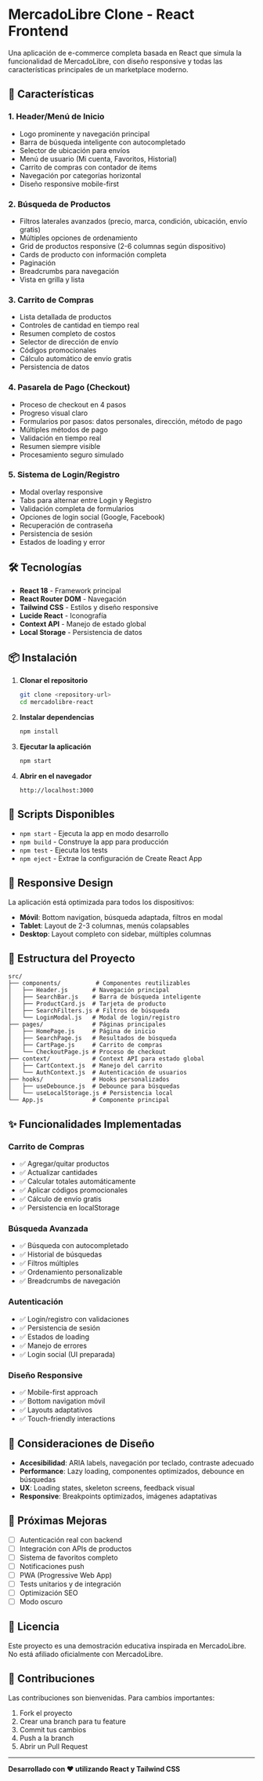# MercadoLibre Clone - React Frontend

Una aplicación de e-commerce completa basada en React que simula la funcionalidad de MercadoLibre, con diseño responsive y todas las características principales de un marketplace moderno.

## 🚀 Características

### 1. **Header/Menú de Inicio**
- Logo prominente y navegación principal
- Barra de búsqueda inteligente con autocompletado
- Selector de ubicación para envíos
- Menú de usuario (Mi cuenta, Favoritos, Historial)
- Carrito de compras con contador de items
- Navegación por categorías horizontal
- Diseño responsive mobile-first

### 2. **Búsqueda de Productos**
- Filtros laterales avanzados (precio, marca, condición, ubicación, envío gratis)
- Múltiples opciones de ordenamiento
- Grid de productos responsive (2-6 columnas según dispositivo)
- Cards de producto con información completa
- Paginación
- Breadcrumbs para navegación
- Vista en grilla y lista

### 3. **Carrito de Compras**
- Lista detallada de productos
- Controles de cantidad en tiempo real
- Resumen completo de costos
- Selector de dirección de envío
- Códigos promocionales
- Cálculo automático de envío gratis
- Persistencia de datos

### 4. **Pasarela de Pago (Checkout)**
- Proceso de checkout en 4 pasos
- Progreso visual claro
- Formularios por pasos: datos personales, dirección, método de pago
- Múltiples métodos de pago
- Validación en tiempo real
- Resumen siempre visible
- Procesamiento seguro simulado

### 5. **Sistema de Login/Registro**
- Modal overlay responsive
- Tabs para alternar entre Login y Registro
- Validación completa de formularios
- Opciones de login social (Google, Facebook)
- Recuperación de contraseña
- Persistencia de sesión
- Estados de loading y error

## 🛠️ Tecnologías

- **React 18** - Framework principal
- **React Router DOM** - Navegación
- **Tailwind CSS** - Estilos y diseño responsive
- **Lucide React** - Iconografía
- **Context API** - Manejo de estado global
- **Local Storage** - Persistencia de datos

## 📦 Instalación

1. **Clonar el repositorio**
   ```bash
   git clone <repository-url>
   cd mercadolibre-react
   ```

2. **Instalar dependencias**
   ```bash
   npm install
   ```

3. **Ejecutar la aplicación**
   ```bash
   npm start
   ```

4. **Abrir en el navegador**
   ```
   http://localhost:3000
   ```

## 🎯 Scripts Disponibles

- `npm start` - Ejecuta la app en modo desarrollo
- `npm build` - Construye la app para producción
- `npm test` - Ejecuta los tests
- `npm eject` - Extrae la configuración de Create React App

## 📱 Responsive Design

La aplicación está optimizada para todos los dispositivos:

- **Móvil**: Bottom navigation, búsqueda adaptada, filtros en modal
- **Tablet**: Layout de 2-3 columnas, menús colapsables
- **Desktop**: Layout completo con sidebar, múltiples columnas

## 🔧 Estructura del Proyecto

```
src/
├── components/          # Componentes reutilizables
│   ├── Header.js       # Navegación principal
│   ├── SearchBar.js    # Barra de búsqueda inteligente
│   ├── ProductCard.js  # Tarjeta de producto
│   ├── SearchFilters.js # Filtros de búsqueda
│   └── LoginModal.js   # Modal de login/registro
├── pages/              # Páginas principales
│   ├── HomePage.js     # Página de inicio
│   ├── SearchPage.js   # Resultados de búsqueda
│   ├── CartPage.js     # Carrito de compras
│   └── CheckoutPage.js # Proceso de checkout
├── context/            # Context API para estado global
│   ├── CartContext.js  # Manejo del carrito
│   └── AuthContext.js  # Autenticación de usuarios
├── hooks/              # Hooks personalizados
│   ├── useDebounce.js  # Debounce para búsquedas
│   └── useLocalStorage.js # Persistencia local
└── App.js              # Componente principal
```

## ✨ Funcionalidades Implementadas

### **Carrito de Compras**
- ✅ Agregar/quitar productos
- ✅ Actualizar cantidades
- ✅ Calcular totales automáticamente
- ✅ Aplicar códigos promocionales
- ✅ Cálculo de envío gratis
- ✅ Persistencia en localStorage

### **Búsqueda Avanzada**
- ✅ Búsqueda con autocompletado
- ✅ Historial de búsquedas
- ✅ Filtros múltiples
- ✅ Ordenamiento personalizable
- ✅ Breadcrumbs de navegación

### **Autenticación**
- ✅ Login/registro con validaciones
- ✅ Persistencia de sesión
- ✅ Estados de loading
- ✅ Manejo de errores
- ✅ Login social (UI preparada)

### **Diseño Responsive**
- ✅ Mobile-first approach
- ✅ Bottom navigation móvil
- ✅ Layouts adaptativos
- ✅ Touch-friendly interactions

## 🎨 Consideraciones de Diseño

- **Accesibilidad**: ARIA labels, navegación por teclado, contraste adecuado
- **Performance**: Lazy loading, componentes optimizados, debounce en búsquedas
- **UX**: Loading states, skeleton screens, feedback visual
- **Responsive**: Breakpoints optimizados, imágenes adaptativas

## 🔮 Próximas Mejoras

- [ ] Autenticación real con backend
- [ ] Integración con APIs de productos
- [ ] Sistema de favoritos completo
- [ ] Notificaciones push
- [ ] PWA (Progressive Web App)
- [ ] Tests unitarios y de integración
- [ ] Optimización SEO
- [ ] Modo oscuro

## 📄 Licencia

Este proyecto es una demostración educativa inspirada en MercadoLibre. No está afiliado oficialmente con MercadoLibre.

## 🤝 Contribuciones

Las contribuciones son bienvenidas. Para cambios importantes:

1. Fork el proyecto
2. Crear una branch para tu feature
3. Commit tus cambios
4. Push a la branch
5. Abrir un Pull Request

---

**Desarrollado con ❤️ utilizando React y Tailwind CSS**
